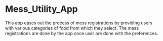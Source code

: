 # Mess_Utility_App
This app eases out the process of mess registrations by providing users with various categories of food from which they select. The mess registrations are done by the app once user are done with the preferences.
